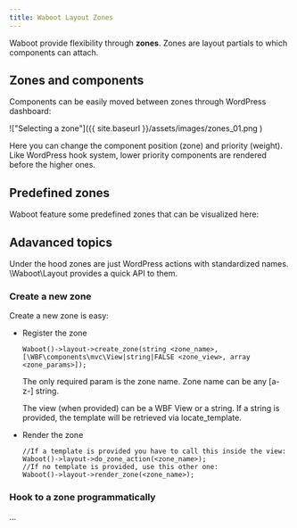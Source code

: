 ```yaml
---
title: Waboot Layout Zones
---
```


Waboot provide flexibility through **zones**. Zones are layout partials to which components can attach. 

## Zones and components

Components can be easily moved between zones through WordPress dashboard:

!["Selecting a zone"]({{ site.baseurl }}/assets/images/zones_01.png )

Here you can change the component position (zone) and priority (weight). Like WordPress hook system, lower priority components are rendered before the higher ones.

## Predefined zones

Waboot feature some predefined zones that can be visualized here:

## Adavanced topics

Under the hood zones are just WordPress actions with standardized names. \Waboot\Layout provides a quick API to them.

### Create a new zone

Create a new zone is easy:

- Register the zone
    ```
    Waboot()->layout->create_zone(string <zone_name>, [\WBF\components\mvc\View|string|FALSE <zone_view>, array <zone_params>]);
    ```
    
    The only required param is the zone name. Zone name can be any [a-z-] string. 
    
    The view (when provided) can be a WBF View or a string. If a string is provided, the template will be retrieved via locate_template.

- Render the zone
    ```
    //If a template is provided you have to call this inside the view:
    Waboot()->layout->do_zone_action(<zone_name>);
    //If no template is provided, use this other one:
    Waboot()->layout->render_zone(<zone_name>);
    ```   

### Hook to a zone programmatically

...



